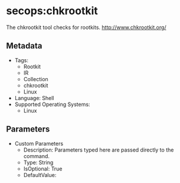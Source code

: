 <!-- region Generated -->
# secops:chkrootkit

The chkrootkit tool checks for rootkits. http://www.chkrootkit.org/

## Metadata

- Tags:
  - Rootkit
  - IR
  - Collection
  - chkrootkit
  - Linux
- Language: Shell
- Supported Operating Systems:
  - Linux

## Parameters

- Custom Parameters
  - Description: Parameters typed here are passed directly to the command.
  - Type: String
  - IsOptional: True
  - DefaultValue: 
<!-- endregion -->
